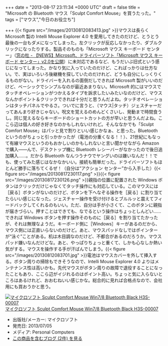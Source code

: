 
+++
date = "2013-08-17 23:11:34 +0000 UTC"
draft = false
title = "Microsoft の Bluetooth マウス「Sculpt Comfort Mouse」を買うたった。"
tags = ["マウス","今日のお役立ち"]

+++
{{< figure src="/images/20130812083413.jpg"  >}}マウスは長らく Microsoft 製の Intelli Mouse Explorer 4.0 を愛用してきたのだけど、とうとう最後の一台もダメになってしまった。左クリックが反応しなかったり、ダブルクリックになったりする。製品そのものも「Microsoft マウス キーボード センター」（<a href="http://www.forest.impress.co.jp/docs/news/20121023_567863.html">窓の杜 - 【NEWS】Microsoft、ドライバーソフト「Microsoft マウス キーボード センター」v2.0を公開</a>）に未対応であるなど、もうだいぶ旧式という感じになってしまった。かなり気に入っていたのだけど、こればっかりは仕方ない。で、実はいろいろ後継機を探していたのだけれど、どうも自分にしっくりくるものがない。ドライバーを入れるの面倒だしできれば Microsoft 製がいいのだけど、ベーシックでシンプルなのが最近あまりない。Microsoft 的にはマウスでタッチオペレーションがつかえるタイプを訴求したいみたいなのだけど、マウスなんかポイント＆クリックできれば十分だと思うんだよね。タッチオペレーションはタッチパネルでやるさ。ついでに言うと、（マウス|タッチ）ジェスチャーだってあんまり好きじゃない。呪文を覚えるのめんどくさいし、発動まで時間食うし。同じ覚えるならキーボードのショートカットの方が早いと思うんだよね。ここら辺は個人の好き好きなのかもしれないけれど。そんななかでも「Sculpt Comfort Mouse」はパッと見で割りといい感じかなぁ、と思った。Bluetooth というのがちょっと引っかかったが（電池の分重くなる！！）、21世紀にもなって有線マウスというのもおかしいのかもしれないと言い聞かせながら Amazon で購入――んで、デスクトップ機に Bluetooth レシーバーがなかったので後日追加購入……。だから Bluetooth なんつうナウでヤングいのは嫌いなんだ！！でも、使ってみた感じはなかなかいい。接続も簡単だった。ドライバーソフトもほとんど勝手に落ちてくるぜ！（自分は“アクション センター”から入手した）{{< figure src="/images/20130817230117.png"  >}}{{< figure src="/images/20130817230126.png"  >}}親指の位置に配置された Windows ボタンはクリックだけじゃなくてタッチ操作にも対応している。このマウスには［戻る］ボタンがないのだけど、ボタンを下へなぞる操作を［戻る］に割り当てたらいい感じになった。ジェスチャー操作を受け付けるとブルルッと震えてフィードバックしてくれるのもいい。ただ、自分は手が小さくて、このボタンに親指が届きづらい。押すことはできても、なでるという操作はちょっとしんどい……できれば Windows ボタンを押す操作そのものに［戻る］を割り当てたかったが、それは無理なようだ。キーボード側に［Windows］キーがあるのだから、マウス側には正直いらないのだけど。あと、マウスパッドなしではポインターが“泳ぐ”ことがある。机は木目調なのだけど、不都合があるのだろうか。マウスパッド嫌いなんだけどな。あと、やっぱりちょっと重くて、しかも心なしか熱い気がする。マウスを操作する手が汗ばんでしまう。{{< figure src="/images/20130812083701.jpg"  >}}電池はマウスカバーを外して挿入する。ボタン周りの掃除もできそうなので、Intelli Mouse Explorer 4.0 よりはメンテナンス性は高いかも。先代マウスがボタン周りの故障で退役することになったこともあり、ここら辺がイジれるのはポイント高い。ちょっと気に入らないところはあるけれど、おおむねいい感じかな。総合的に見れば合格点なので、会社用にも買おうかと思う。<div class="hatena-asin-detail"><a href="http://www.amazon.co.jp/exec/obidos/ASIN/B00DFQWGYE/bestylesnet-22/"><img src="http://ecx.images-amazon.com/images/I/31-BlUt4UuL._SL160_.jpg" class="hatena-asin-detail-image" alt="マイクロソフト Sculpt Comfort Mouse Win7/8 Bluetooth Black H3S-00007" title="マイクロソフト Sculpt Comfort Mouse Win7/8 Bluetooth Black H3S-00007"/></a><div class="hatena-asin-detail-info"><a href="http://www.amazon.co.jp/exec/obidos/ASIN/B00DFQWGYE/bestylesnet-22/">マイクロソフト Sculpt Comfort Mouse Win7/8 Bluetooth Black H3S-00007</a><ul><li><span class="hatena-asin-detail-label">出版社/メーカー:</span> マイクロソフト</li><li><span class="hatena-asin-detail-label">発売日:</span> 2013/07/05</li><li><span class="hatena-asin-detail-label">メディア:</span> Personal Computers</li><li><a href="http://d.hatena.ne.jp/asin/B00DFQWGYE/bestylesnet-22" target="_blank">この商品を含むブログ (2件) を見る</a></li></ul></div><div class="hatena-asin-detail-foot"></div></div>


